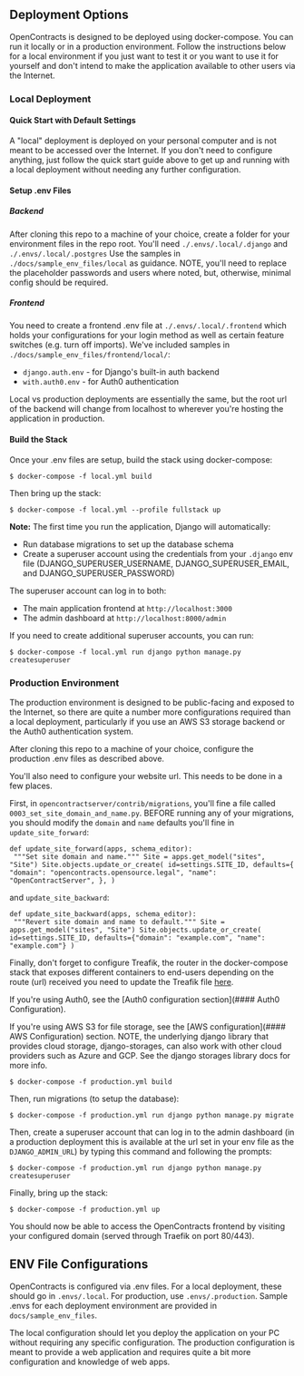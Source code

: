 ## Deployment Options

OpenContracts is designed to be deployed using docker-compose. You can run it locally or in a production environment. Follow the instructions below for a local environment if you just want to test it or you want to use it for yourself and don't intend to make the application available to other users via the Internet.

### Local Deployment

#### Quick Start with Default Settings
A "local" deployment is deployed on your personal computer and is not meant to be accessed over the Internet. If you
don't need to configure anything, just follow the quick start guide above to get up and running with a local deployment
without needing any further configuration.

#### Setup .env Files

##### Backend

After cloning this repo to a machine of your choice, create a folder for your environment
files in the repo root. You'll need `./.envs/.local/.django` and `./.envs/.local/.postgres`
Use the samples in `./docs/sample_env_files/local` as guidance.
NOTE, you'll need to replace the placeholder passwords and users where noted, but, otherwise, minimal config should be
required.

##### Frontend

You need to create a frontend .env file at `./.envs/.local/.frontend` which holds your configurations for your login
method as well as certain feature switches (e.g. turn off imports). We've included samples in `./docs/sample_env_files/frontend/local/`:
- `django.auth.env` - for Django's built-in auth backend
- `with.auth0.env` - for Auth0 authentication

Local vs production deployments are essentially the same, but the root
url of the backend will change from localhost to wherever you're hosting the application in production.

#### Build the Stack

Once your .env files are setup, build the stack using docker-compose:

```
$ docker-compose -f local.yml build
```

Then bring up the stack:

```
$ docker-compose -f local.yml --profile fullstack up
```

**Note:** The first time you run the application, Django will automatically:
- Run database migrations to set up the database schema
- Create a superuser account using the credentials from your `.django` env file (DJANGO_SUPERUSER_USERNAME, DJANGO_SUPERUSER_EMAIL, and DJANGO_SUPERUSER_PASSWORD)

The superuser account can log in to both:
- The main application frontend at `http://localhost:3000`
- The admin dashboard at `http://localhost:8000/admin`

If you need to create additional superuser accounts, you can run:

```
$ docker-compose -f local.yml run django python manage.py createsuperuser
```

### Production Environment

The production environment is designed to be public-facing and exposed to the Internet, so there are quite a number more configurations required than a local deployment, particularly if you use an AWS S3 storage backend or the Auth0 authentication system.

After cloning this repo to a machine of your choice, configure the production .env files as described above.

You'll also need to configure your website url. This needs to be done in a few places.

First, in `opencontractserver/contrib/migrations`, you'll fine a file called `0003_set_site_domain_and_name.py`. BEFORE  running any of your migrations, you should modify the `domain` and `name` defaults you'll fine in `update_site_forward`:

```
def update_site_forward(apps, schema_editor):
 """Set site domain and name.""" Site = apps.get_model("sites", "Site") Site.objects.update_or_create( id=settings.SITE_ID, defaults={ "domain": "opencontracts.opensource.legal", "name": "OpenContractServer", }, )
```

and `update_site_backward`:

```
def update_site_backward(apps, schema_editor):
 """Revert site domain and name to default.""" Site = apps.get_model("sites", "Site") Site.objects.update_or_create( id=settings.SITE_ID, defaults={"domain": "example.com", "name": "example.com"} )
```

Finally, don't forget to configure Treafik, the router in the docker-compose stack that exposes different containers to
end-users depending on the route (url) received you need to update the Treafik file [here](/compose/production/traefik/traefik.yml).

If you're using Auth0, see the [Auth0 configuration section](#### Auth0 Configuration).

If you're using AWS S3 for file storage, see the [AWS configuration](#### AWS Configuration) section. NOTE, the underlying django library that provides cloud storage, django-storages, can also work with other cloud providers such as Azure and GCP. See the django storages library docs for more info.

```commandline
$ docker-compose -f production.yml build
```

Then, run migrations (to setup the database):

```commandline
$ docker-compose -f production.yml run django python manage.py migrate
```

Then, create a superuser account that can log in to the admin dashboard (in a production deployment this is available at the url set in your env file as the `DJANGO_ADMIN_URL`) by typing this command and following the prompts:

```
$ docker-compose -f production.yml run django python manage.py createsuperuser
```

Finally, bring up the stack:

```
$ docker-compose -f production.yml up
```

You should now be able to access the OpenContracts frontend by visiting your configured domain (served through Traefik on port 80/443).

## ENV File Configurations

OpenContracts is configured via .env files. For a local deployment, these should go in `.envs/.local`. For production,
use `.envs/.production`. Sample .envs for each deployment environment are provided in `docs/sample_env_files`.

The local configuration should let you deploy the application on your PC without requiring any specific configuration.
The production configuration is meant to provide a web application and requires quite a bit more configuration and
knowledge of web apps.
